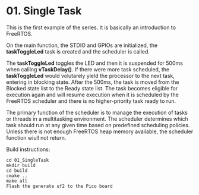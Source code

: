# 01. Single Task

This is the first example of the series. It is basically an introduction to FreeRTOS.

On the main function, the STDIO and GPIOs are initialized, the **taskToggleLed** task is created and the scheduler is called.

The **taskToggleLed** toggles the LED and then it is suspended for 500ms when calling **vTaskDelay()**. If there were more task scheduled, the **taskToggleLed** would volutarely yield the processor to the next task, entering in blocking state. After the 500ms, the task is moved from the Blocked state list to the Ready state list. The task becomes eligible for execution again and will resume execution when it is scheduled by the FreeRTOS scheduler and there is no higher-priority task ready to run.

The primary function of the scheduler is to manage the execution of tasks or threads in a multitasking environment.
The scheduler determines which task should run at any given time based on predefined scheduling policies.
Unless there is not enough FreeRTOS heap memory available, the scheduler function wiull not return.

Build instructions:

```
cd 01_SingleTask
mkdir build
cd build
cmake ..
make all
Flash the generate uf2 to the Pico board
```
